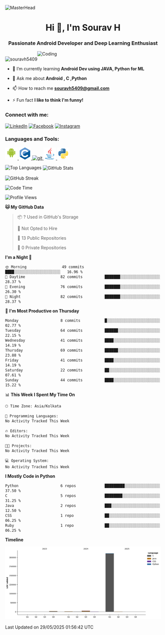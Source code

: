 ![MasterHead](https://blogger.googleusercontent.com/img/b/R29vZ2xl/AVvXsEg7VLakGxXY3xoBe7Tn4yhk2mhhvZrfWLCV3HpZOvJcdVrXaYUR3pRrpFXb8IEEM_IxCTmQCSCAK2I_QedxEAxR8Y0mV418qCg-CRMctCB93CtJlU9ZpvNLvVEwXKYV0VN7ZOcubBVJeSw/s1600/2000_600px.gif)

<h1 align="center">Hi 👋, I'm Sourav H</h1>
<h3 align="center">Passionate Android Developer and Deep Learning Enthusiast</h3>
<img align="right" alt="Coding" width="400" src="https://cdn.dribbble.com/users/1162077/screenshots/3848914/media/7ed7d5ca074b48b328150e5a231e8d1f.gif">

<p align="left"> <img src="https://komarev.com/ghpvc/?username=souravh5409&label=Profile%20views&color=0e75b6&style=flat" alt="souravh5409" /> </p>

- 🌱 I’m currently learning **Android Dev using JAVA, Python for ML**

- 💬 Ask me about **Android , C ,Python**

- 📫 How to reach me **[souravh5409@gmail.com](mailto:souravh5409@gmail.com)**

- ⚡ Fun fact **I like to think I'm funny!**

<h3 align="left">Connect with me:</h3>
<p align="left">
<a href="https://www.linkedin.com/in/sourav-h-869b3125b/" target="blank"><img align="center" src="https://raw.githubusercontent.com/rahuldkjain/github-profile-readme-generator/master/src/images/icons/Social/linked-in-alt.svg" alt="LinkedIn" height="30" width="40" /></a>
<a href="https://www.facebook.com/sourav.h.14" target="blank"><img align="center" src="https://raw.githubusercontent.com/rahuldkjain/github-profile-readme-generator/master/src/images/icons/Social/facebook.svg" alt="Facebook" height="30" width="40" /></a>
<a href="https://www.instagram.com/lll_s_o_u_r_a_v_lll/" target="blank"><img align="center" src="https://raw.githubusercontent.com/rahuldkjain/github-profile-readme-generator/master/src/images/icons/Social/instagram.svg" alt="Instagram" height="30" width="40" /></a>
</p>

<h3 align="left">Languages and Tools:</h3>
<p align="left"> 
  <a href="https://developer.android.com" target="_blank" rel="noreferrer"> <img src="https://raw.githubusercontent.com/devicons/devicon/master/icons/android/android-original-wordmark.svg" alt="android" width="40" height="40"/> </a>
  <a href="https://www.cprogramming.com/" target="_blank" rel="noreferrer"> <img src="https://raw.githubusercontent.com/devicons/devicon/master/icons/c/c-original.svg" alt="c" width="40" height="40"/> </a>
  <a href="https://git-scm.com/" target="_blank" rel="noreferrer"> <img src="https://www.vectorlogo.zone/logos/git-scm/git-scm-icon.svg" alt="git" width="40" height="40"/> </a>
  <a href="https://www.java.com" target="_blank" rel="noreferrer"> <img src="https://raw.githubusercontent.com/devicons/devicon/master/icons/java/java-original.svg" alt="java" width="40" height="40"/> </a>
  <a href="https://www.python.org" target="_blank" rel="noreferrer"> <img src="https://raw.githubusercontent.com/devicons/devicon/master/icons/python/python-original.svg" alt="python" width="40" height="40"/> </a>
</p>

<p><img align="left" src="https://github-readme-stats.vercel.app/api/top-langs?username=souravh5409&show_icons=true&locale=en&layout=compact" alt="Top Languages" /></p>

<p>&nbsp;<img align="center" src="https://github-readme-stats.vercel.app/api?username=souravh5409&show_icons=true&locale=en" alt="GitHub Stats" /></p>

<p><img align="center" src="https://github-readme-streak-stats.herokuapp.com/?user=souravh5409&" alt="GitHub Streak" /></p>

<!--START_SECTION:waka-->
![Code Time](http://img.shields.io/badge/Code%20Time-20%20hrs%2049%20mins-blue)

![Profile Views](http://img.shields.io/badge/Profile%20Views-1-blue)

**🐱 My GitHub Data** 

> 📦 ? Used in GitHub's Storage 
 > 
> 🚫 Not Opted to Hire
 > 
> 📜 13 Public Repositories 
 > 
> 🔑 0 Private Repositories 
 > 
**I'm a Night 🦉** 

```text
🌞 Morning                49 commits          ████░░░░░░░░░░░░░░░░░░░░░   16.96 % 
🌆 Daytime                82 commits          ███████░░░░░░░░░░░░░░░░░░   28.37 % 
🌃 Evening                76 commits          ███████░░░░░░░░░░░░░░░░░░   26.30 % 
🌙 Night                  82 commits          ███████░░░░░░░░░░░░░░░░░░   28.37 % 
```
📅 **I'm Most Productive on Thursday** 

```text
Monday                   8 commits           █░░░░░░░░░░░░░░░░░░░░░░░░   02.77 % 
Tuesday                  64 commits          ██████░░░░░░░░░░░░░░░░░░░   22.15 % 
Wednesday                41 commits          ████░░░░░░░░░░░░░░░░░░░░░   14.19 % 
Thursday                 69 commits          ██████░░░░░░░░░░░░░░░░░░░   23.88 % 
Friday                   41 commits          ████░░░░░░░░░░░░░░░░░░░░░   14.19 % 
Saturday                 22 commits          ██░░░░░░░░░░░░░░░░░░░░░░░   07.61 % 
Sunday                   44 commits          ████░░░░░░░░░░░░░░░░░░░░░   15.22 % 
```


📊 **This Week I Spent My Time On** 

```text
🕑︎ Time Zone: Asia/Kolkata

💬 Programming Languages: 
No Activity Tracked This Week

🔥 Editors: 
No Activity Tracked This Week

🐱‍💻 Projects: 
No Activity Tracked This Week

💻 Operating System: 
No Activity Tracked This Week
```

**I Mostly Code in Python** 

```text
Python                   6 repos             █████████░░░░░░░░░░░░░░░░   37.50 % 
C                        5 repos             ████████░░░░░░░░░░░░░░░░░   31.25 % 
Java                     2 repos             ███░░░░░░░░░░░░░░░░░░░░░░   12.50 % 
CSS                      1 repo              ██░░░░░░░░░░░░░░░░░░░░░░░   06.25 % 
Ruby                     1 repo              ██░░░░░░░░░░░░░░░░░░░░░░░   06.25 % 
```



**Timeline**

![Lines of Code chart](https://raw.githubusercontent.com/SouravH5409/SouravH5409/main/assets/bar_graph.png)


 Last Updated on 29/05/2025 01:56:42 UTC
<!--END_SECTION:waka-->




